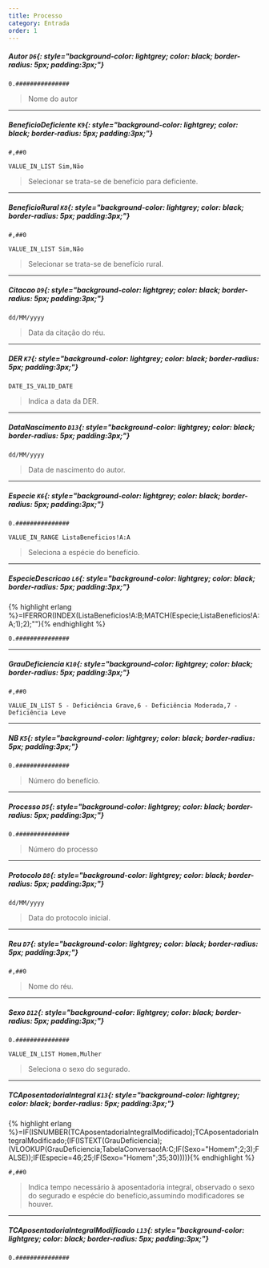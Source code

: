 ```yaml
---
title: Processo
category: Entrada
order: 1
---
```


##### **Autor** `D6`{: style="background-color: lightgrey; color: black; border-radius: 5px; padding:3px;"}


~~~
0.###############
~~~


> Nome do autor


* * *

##### **BeneficioDeficiente** `K9`{: style="background-color: lightgrey; color: black; border-radius: 5px; padding:3px;"}


~~~
#,##0
~~~


~~~
VALUE_IN_LIST Sim,Não
~~~

> Selecionar se trata-se de benefício para deficiente.

* * *

##### **BeneficioRural** `K8`{: style="background-color: lightgrey; color: black; border-radius: 5px; padding:3px;"}


~~~
#,##0
~~~


~~~
VALUE_IN_LIST Sim,Não
~~~

> Selecionar se trata-se de benefício rural.

* * *

##### **Citacao** `D9`{: style="background-color: lightgrey; color: black; border-radius: 5px; padding:3px;"}


~~~
dd/MM/yyyy
~~~


> Data da citação do réu.

* * *

##### **DER** `K7`{: style="background-color: lightgrey; color: black; border-radius: 5px; padding:3px;"}



~~~
DATE_IS_VALID_DATE 
~~~

> Indica a data da DER.


* * *

##### **DataNascimento** `D13`{: style="background-color: lightgrey; color: black; border-radius: 5px; padding:3px;"}


~~~
dd/MM/yyyy
~~~


> Data de nascimento do autor.

* * *

##### **Especie** `K6`{: style="background-color: lightgrey; color: black; border-radius: 5px; padding:3px;"}


~~~
0.###############
~~~


~~~
VALUE_IN_RANGE ListaBeneficios!A:A
~~~

> Seleciona a espécie do benefício.

* * *

##### **EspecieDescricao** `L6`{: style="background-color: lightgrey; color: black; border-radius: 5px; padding:3px;"}
{% highlight erlang %}=IFERROR(INDEX(ListaBeneficios!A:B;MATCH(Especie;ListaBeneficios!A:A;1);2);""){% endhighlight %}


~~~
0.###############
~~~




* * *

##### **GrauDeficiencia** `K10`{: style="background-color: lightgrey; color: black; border-radius: 5px; padding:3px;"}


~~~
#,##0
~~~


~~~
VALUE_IN_LIST 5 - Deficiência Grave,6 - Deficiência Moderada,7 - Deficiência Leve
~~~



* * *

##### **NB** `K5`{: style="background-color: lightgrey; color: black; border-radius: 5px; padding:3px;"}


~~~
0.###############
~~~


> Número do benefício.

* * *

##### **Processo** `D5`{: style="background-color: lightgrey; color: black; border-radius: 5px; padding:3px;"}


~~~
0.###############
~~~


> Número do processo


* * *

##### **Protocolo** `D8`{: style="background-color: lightgrey; color: black; border-radius: 5px; padding:3px;"}


~~~
dd/MM/yyyy
~~~


> Data do protocolo inicial.


* * *

##### **Reu** `D7`{: style="background-color: lightgrey; color: black; border-radius: 5px; padding:3px;"}


~~~
#,##0
~~~


> Nome do réu.

* * *

##### **Sexo** `D12`{: style="background-color: lightgrey; color: black; border-radius: 5px; padding:3px;"}


~~~
0.###############
~~~


~~~
VALUE_IN_LIST Homem,Mulher
~~~

> Seleciona o sexo do segurado.

* * *

##### **TCAposentadoriaIntegral** `K13`{: style="background-color: lightgrey; color: black; border-radius: 5px; padding:3px;"}
{% highlight erlang %}=IF(ISNUMBER(TCAposentadoriaIntegralModificado);TCAposentadoriaIntegralModificado;(IF(ISTEXT(GrauDeficiencia);(VLOOKUP(GrauDeficiencia;TabelaConversao!A:C;IF(Sexo="Homem";2;3);FALSE));IF(Especie=46;25;IF(Sexo="Homem";35;30))))){% endhighlight %}


~~~
#,##0
~~~


> Indica tempo necessário à aposentadoria integral, observado o sexo do segurado e espécie do benefício,assumindo modificadores se houver.

* * *

##### **TCAposentadoriaIntegralModificado** `L13`{: style="background-color: lightgrey; color: black; border-radius: 5px; padding:3px;"}


~~~
0.###############
~~~


